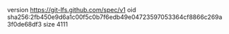version https://git-lfs.github.com/spec/v1
oid sha256:2fb450e9d6a1c00f5c0b7f6edb49e04723597053364cf8866c269a3f0de68df3
size 4111
